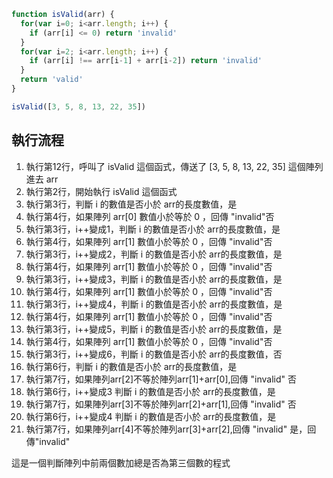 ``` js
function isValid(arr) {
  for(var i=0; i<arr.length; i++) {
    if (arr[i] <= 0) return 'invalid'
  }
  for(var i=2; i<arr.length; i++) {
    if (arr[i] !== arr[i-1] + arr[i-2]) return 'invalid'
  }
  return 'valid'
}

isValid([3, 5, 8, 13, 22, 35])
```

## 執行流程
1. 執行第12行，呼叫了 isValid 這個函式，傳送了 [3, 5, 8, 13, 22, 35] 這個陣列進去 arr
2. 執行第2行，開始執行 isValid 這個函式
3. 執行第3行，判斷 i 的數值是否小於 arr的長度數值，是
4. 執行第4行，如果陣列 arr[0] 數值小於等於 0 ，回傳 "invalid"否
5. 執行第3行，i++變成1，判斷 i 的數值是否小於 arr的長度數值，是
6. 執行第4行，如果陣列 arr[1] 數值小於等於 0 ，回傳 "invalid"否
7. 執行第3行，i++變成2，判斷 i 的數值是否小於 arr的長度數值，是
8. 執行第4行，如果陣列 arr[1] 數值小於等於 0 ，回傳 "invalid"否
9. 執行第3行，i++變成3，判斷 i 的數值是否小於 arr的長度數值，是
10. 執行第4行，如果陣列 arr[1] 數值小於等於 0 ，回傳 "invalid"否
11. 執行第3行，i++變成4，判斷 i 的數值是否小於 arr的長度數值，是
12. 執行第4行，如果陣列 arr[1] 數值小於等於 0 ，回傳 "invalid"否
13. 執行第3行，i++變成5，判斷 i 的數值是否小於 arr的長度數值，是
14. 執行第4行，如果陣列 arr[1] 數值小於等於 0 ，回傳 "invalid"否
15. 執行第3行，i++變成6，判斷 i 的數值是否小於 arr的長度數值，否
16. 執行第6行，判斷 i 的數值是否小於 arr的長度數值，是
17. 執行第7行，如果陣列arr[2]不等於陣列arr[1]+arr[0],回傳 "invalid" 否
18. 執行第6行，i++變成3 判斷 i 的數值是否小於 arr的長度數值，是
19. 執行第7行，如果陣列arr[3]不等於陣列arr[2]+arr[1],回傳 "invalid" 否
20. 執行第6行，i++變成4 判斷 i 的數值是否小於 arr的長度數值，是
21. 執行第7行，如果陣列arr[4]不等於陣列arr[3]+arr[2],回傳 "invalid" 是，回傳"invalid"

這是一個判斷陣列中前兩個數加總是否為第三個數的程式